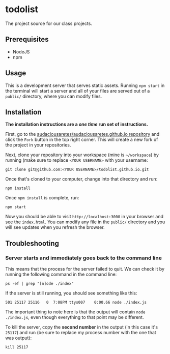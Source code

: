 # todolist

The project source for our class projects.

## Prerequisites

- NodeJS
- npm

## Usage

This is a development server that serves static assets. Running `npm start` in the terminal will start a server and all of your files are served out of a `public/` directory, where you can modify files.

## Installation

**The installation instructions are a _one time_ run set of instructions.**

First, go to the [audaciousaretes/audaciousaretes.github.io repository](https://github.com/audaciousaretes/audaciousaretes.github.io) and click the `Fork` button in the top right corner. This will create a new fork of the project in your repositories.

Next, clone your repository into your workspace (mine is `~/workspace`) by running (make sure to replace `<YOUR USERNAME>` with your username:

    git clone git@github.com:<YOUR USERNAME>/todolist.github.io.git

Once that's cloned to your computer, change into that directory and run:

    npm install

Once `npm install` is complete, run:

    npm start

Now you should be able to visit `http://localhost:3000`  in your browser and see the `index.html`. You can modify any file in the `public/` directory and you will see updates when you refresh the browser.

## Troubleshooting

### Server starts and immediately goes back to the command line

This means that the process for the server failed to quit. We can check it by running the following command in the command line:

    ps -ef | grep "[n]ode ./index"

If the server is still running, you should see something like this:

    501 25117 25116   0  7:08PM ttys007    0:00.66 node ./index.js

The important thing to note here is that the output will contain `node ./index.js`, even though everything to that point may be different.

To kill the server, copy the **second number** in the output (in this case it's `25117`) and run (be sure to replace my process number with the one that was output):

    kill 25117
